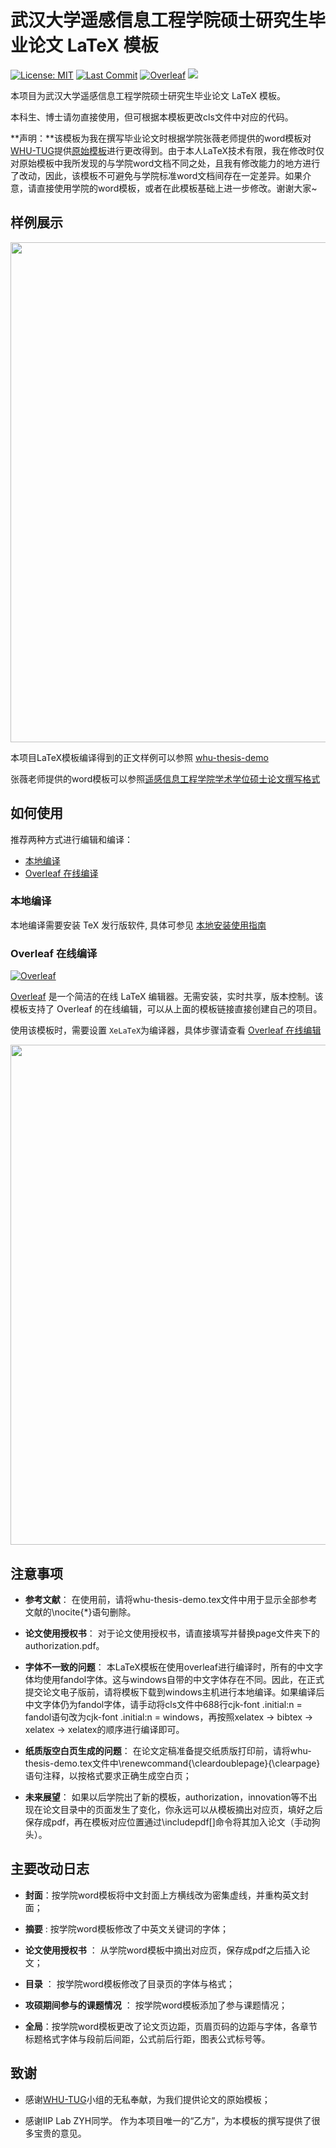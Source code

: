 # 武汉大学遥感信息工程学院硕士研究生毕业论文 LaTeX 模板

[![License: MIT](https://img.shields.io/badge/License-MIT-yellow.svg)](https://opensource.org/licenses/MIT)
[![Last Commit](https://img.shields.io/github/last-commit/whutug/whu-thesis.svg)](https://github.com/whutug/whu-thesis/commits/)
[![Overleaf](https://img.shields.io/badge/overleaf-whuthesis-green.svg)](https://www.overleaf.com/latex/templates/wuhan-university-latex-undergraduate-thesis-template/kpystysgbgmr)
[![](https://github.com/whutug/whu-thesis/workflows/LaTeX%20Compile/badge.svg)](https://github.com/whutug/whu-thesis/actions)

本项目为武汉大学遥感信息工程学院硕士研究生毕业论文 LaTeX 模板。

本科生、博士请勿直接使用，但可根据本模板更改cls文件中对应的代码。

**声明：**该模板为我在撰写毕业论文时根据学院张薇老师提供的word模板对[WHU-TUG](https://github.com/whutug)提供[原始模板](https://github.com/whutug/whu-thesis)进行更改得到。由于本人LaTeX技术有限，我在修改时仅对原始模板中我所发现的与学院word文档不同之处，且我有修改能力的地方进行了改动，因此，该模板不可避免与学院标准word文档间存在一定差异。如果介意，请直接使用学院的word模板，或者在此模板基础上进一步修改。谢谢大家~
## 样例展示

<p align="center">
  <img src="" width="800px">
</p>

本项目LaTeX模板编译得到的正文样例可以参照 [whu-thesis-demo](whu-thesis-demo.pdf)

张薇老师提供的word模板可以参照[遥感信息工程学院学术学位硕士论文撰写格式](学术学位硕士论文撰写格式.doc)


## 如何使用

推荐两种方式进行编辑和编译：

* [本地编译](#本地编译)
* [Overleaf 在线编译](#overleaf-在线编译)

### 本地编译

本地编译需要安装 TeX 发行版软件, 具体可参见 [本地安装使用指南](https://github.com/mtobeiyf/whu-thesis/wiki/%E6%9C%AC%E5%9C%B0%E5%AE%89%E8%A3%85%E4%B8%8E%E7%BC%96%E8%AF%91)

### Overleaf 在线编译

[![Overleaf](https://img.shields.io/badge/overleaf-whuthesis-green.svg)](https://www.overleaf.com/latex/templates/wuhan-university-latex-undergraduate-thesis-template/kpystysgbgmr)

[Overleaf](https://www.overleaf.com/) 是一个简洁的在线 LaTeX 编辑器。无需安装，实时共享，版本控制。该模板支持了 Overleaf 的在线编辑，可以从上面的模板链接直接创建自己的项目。

使用该模板时，需要设置 `XeLaTeX`为编译器，具体步骤请查看 [Overleaf 在线编辑](https://github.com/mtobeiyf/whu-thesis/wiki/Overleaf-%E5%9C%A8%E7%BA%BF%E7%BC%96%E8%BE%91)

<p align="center">
  <img src="https://user-images.githubusercontent.com/5097752/55882483-319d4f00-5bd7-11e9-86ff-687106144e16.png" width="800px">
</p>

## 注意事项

*  **参考文献**： 在使用前，请将whu-thesis-demo.tex文件中用于显示全部参考文献的\nocite{*}语句删除。

* **论文使用授权书**： 对于论文使用授权书，请直接填写并替换page文件夹下的authorization.pdf。

* **字体不一致的问题**： 本LaTeX模板在使用overleaf进行编译时，所有的中文字体均使用fandol字体。这与windows自带的中文字体存在不同。因此，在正式提交论文电子版前，请将模板下载到windows主机进行本地编译。如果编译后中文字体仍为fandol字体，请手动将cls文件中688行cjk-font  .initial:n = fandol语句改为cjk-font  .initial:n = windows，再按照xelatex -> bibtex -> xelatex -> xelatex的顺序进行编译即可。

* **纸质版空白页生成的问题**： 在论文定稿准备提交纸质版打印前，请将whu-thesis-demo.tex文件中\renewcommand{\cleardoublepage}{\clearpage}语句注释，以按格式要求正确生成空白页；

* **未来展望**： 如果以后学院出了新的模板，authorization，innovation等不出现在论文目录中的页面发生了变化，你永远可以从模板摘出对应页，填好之后保存成pdf，再在模板对应位置通过\includepdf[]命令将其加入论文（手动狗头）。

</details>

## 主要改动日志 

* **封面**：按学院word模板将中文封面上方横线改为密集虚线，并重构英文封面；

* **摘要** : 按学院word模板修改了中英文关键词的字体；

* **论文使用授权书** ： 从学院word模板中摘出对应页，保存成pdf之后插入论文；

* **目录** ： 按学院word模板修改了目录页的字体与格式；

* **攻硕期间参与的课题情况** ： 按学院word模板添加了参与课题情况；

* **全局**：按学院word模板更改了论文页边距，页眉页码的边距与字体，各章节标题格式字体与段前后间距，公式前后行距，图表公式标号等。

## 致谢

* 感谢[WHU-TUG](https://github.com/whutug)小组的无私奉献，为我们提供论文的原始模板；


* 感谢IIP Lab ZYH同学。 作为本项目唯一的“乙方”，为本模板的撰写提供了很多宝贵的意见。